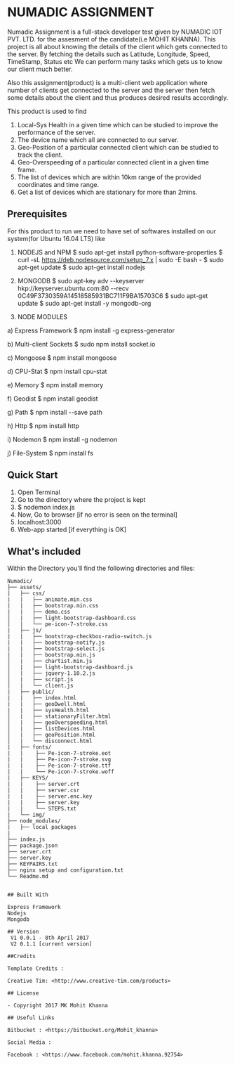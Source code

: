 # NUMADIC ASSIGNMENT


Numadic Assignment is a full-stack developer test given by NUMADIC IOT PVT. LTD. for the assesment of the candidate(i.e MOHIT KHANNA). This project is all about knowing the details of the client which gets connected to the server. By fetching the details such as Latitude, Longitude, Speed, TimeStamp, Status etc We can perform many tasks which gets us to know our client much better.

Also this assignment(product) is a multi-client web application where number of clients get connected to the server and the server then fetch some details about the client and thus produces desired results accordingly.

This product is used to find 
1. Local-Sys Health in a given time which can be studied to improve the performance of the server.
2. The device name which all are connected to our server.
3. Geo-Position of a particular connected client which can be studied to track the client.
4. Geo-Overspeeding of a particular connected client in a given time frame.
5. The list of devices which are within 10km range of the provided coordinates and time range.
6. Get a list of devices which are stationary for more than 2mins.



## Prerequisites

For this product to run we need to have set of softwares installed on our system(for Ubuntu 16.04 LTS) like
1. NODEJS and NPM
	$ sudo apt-get install python-software-properties
	$ curl -sL https://deb.nodesource.com/setup_7.x | sudo -E bash -
	$ sudo apt-get update
	$ sudo apt-get install nodejs
	
2. MONGODB
	$ sudo apt-key adv --keyserver hkp://keyserver.ubuntu.com:80 --recv 0C49F3730359A14518585931BC711F9BA15703C6
	$ sudo apt-get update
	$ sudo apt-get install -y mongodb-org

3. NODE MODULES

a) Express Framework
	$ npm install -g express-generator

b) Multi-client Sockets
	$ sudo npm install socket.io

c) Mongoose
	$ npm install mongoose

d) CPU-Stat
	$ npm install cpu-stat

e) Memory
	$ npm install memory

f) Geodist
	$ npm install geodist

g) Path
	$ npm install --save path

h) Http
	$ npm install http

i) Nodemon
	$ npm install -g nodemon

j) File-System
	$ npm install fs

## Quick Start

1. 	Open Terminal
2.	Go to the directory where the project is kept
3.	$ nodemon index.js
4.	Now, Go to browser [if no error is seen on the terminal]
5.	localhost:3000
6.	Web-app started [if everything is OK]

## What's included

Within the Directory you'll find the following directories and files:

```
Numadic/
├── assets/
|   ├── css/
|   |   ├── animate.min.css
|   |   ├── bootstrap.min.css
|   |   ├── demo.css
│   |   ├── light-bootstrap-dashboard.css
│   |   └── pe-icon-7-stroke.css
|   ├── js/
|   |   ├── bootstrap-checkbox-radio-switch.js
|   |   ├── bootstrap-notify.js
|   |   ├── bootstrap-select.js
|   |   ├── bootstrap.min.js
│   |   ├── chartist.min.js
│   |   ├── light-bootstrap-dashboard.js
│   |   ├── jquery-1.10.2.js
│   |   ├── script.js
│   |   └── client.js
|   ├── public/
|   |   ├── index.html
|   |   ├── geoDwell.html
|   |   ├── sysHealth.html
│   |   ├── stationaryFilter.html
│   |   ├── geoOverspeeding.html
│   |   ├── listDevices.html
│   |   ├── geoPosition.html
│   |   └── disconnect.html
|   ├── fonts/
|   |    ├── Pe-icon-7-stroke.eot
|   |    ├── Pe-icon-7-stroke.svg
|   |    ├── Pe-icon-7-stroke.ttf
|   |    └── Pe-icon-7-stroke.woff
|   ├── KEYS/
|   |    ├── server.crt
|   |    ├── server.csr
|   |    ├── server.enc.key
|   |    ├── server.key
|   |    └── STEPS.txt
|   └── img/
├── node_modules/
|   ├── local packages
|
├── index.js
├── package.json
├── server.crt
├── server.key
├── KEYPAIRS.txt
├── nginx setup and configuration.txt
└── Readme.md


## Built With

Express Framework
Nodejs
Mongodb

## Version
 V1 0.0.1 - 8th April 2017
 V2 0.1.1 [current version]

##Credits

Template Credits :

Creative Tim: <http://www.creative-tim.com/products>

## License

- Copyright 2017 MK Mohit Khanna

## Useful Links

Bitbucket : <https://bitbucket.org/Mohit_khanna>

Social Media :

Facebook : <https://www.facebook.com/mohit.khanna.92754>
